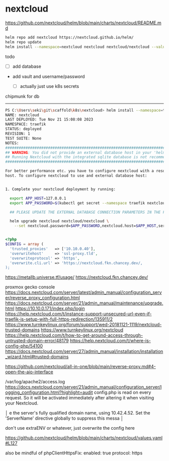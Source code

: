 # nextcloud

https://github.com/nextcloud/helm/blob/main/charts/nextcloud/README.md


```zsh
helm repo add nextcloud https://nextcloud.github.io/helm/
helm repo update
helm install --namespace=nextcloud nextcloud nextcloud/nextcloud --values=values.yaml
```

todo
- [ ] add database
- add vault and username/password
  - [ ] actually just use k8s secrets




chipmunk for db

***
```bash
PS C:\Users\seki\git\scaffold\k8s\nextcloud> helm install --namespace=traefik nextcloud nextcloud/nextcloud --values=values.yaml
NAME: nextcloud
LAST DEPLOYED: Tue Nov 21 15:08:08 2023
NAMESPACE: traefik
STATUS: deployed
REVISION: 1
TEST SUITE: None
NOTES:
#######################################################################################################
## WARNING: You did not provide an external database host in your 'helm install' call                ##
## Running Nextcloud with the integrated sqlite database is not recommended for production instances ##
#######################################################################################################

For better performance etc. you have to configure nextcloud with a resolvable database
host. To configure nextcloud to use and external database host:


1. Complete your nextcloud deployment by running:

  export APP_HOST=127.0.0.1
  export APP_PASSWORD=$(kubectl get secret --namespace traefik nextcloud -o jsonpath="{.data.nextcloud-password}" | base64 --decode)

  ## PLEASE UPDATE THE EXTERNAL DATABASE CONNECTION PARAMETERS IN THE FOLLOWING COMMAND AS NEEDED ##

  helm upgrade nextcloud nextcloud/nextcloud \
    --set nextcloud.password=$APP_PASSWORD,nextcloud.host=$APP_HOST,service.type=ClusterIP,mariadb.enabled=false,externalDatabase.user=nextcloud,externalDatabase.database=nextcloud,externalDatabase.host=YOUR_EXTERNAL_DATABASE_HOST
```



```php

<?php
$CONFIG = array (
  'trusted_proxies'   => ['10.10.0.40'],
  'overwritehost'     => 'ssl-proxy.tld',
  'overwriteprotocol' => 'https',
  'overwrite.cli.url' => 'https://nextcloud.fkn.chancey.dev/,
);
```



https://metallb.universe.tf/usage/
https://nextcloud.fkn.chancey.dev/

proxmox gecko console
https://docs.nextcloud.com/server/latest/admin_manual/configuration_server/reverse_proxy_configuration.html
https://docs.nextcloud.com/server/21/admin_manual/maintenance/upgrade.html
https://10.10.0.171/index.php/login
https://help.nextcloud.com/t/instance-support-unsecured-url-even-if-traefik-is-setup-with-full-https-redirection/135911/2
https://www.turnkeylinux.org/forum/support/wed-20181121-1119/nextcloud-trusted-domains
https://www.turnkeylinux.org/nextcloud
https://help.nextcloud.com/t/how-to-get-around-access-through-untrusted-domain-error/48179
https://help.nextcloud.com/t/where-is-config-php/54100
https://docs.nextcloud.com/server/27/admin_manual/installation/installation_wizard.html#trusted-domains


https://github.com/nextcloud/all-in-one/blob/main/reverse-proxy.md#4-open-the-aio-interface

/var/log/apache2/access.log
https://docs.nextcloud.com/server/21/admin_manual/configuration_server/logging_configuration.html?highlight=audit
config.php is read on every request. So it will be activated immediately after altering it when visiting your Nextcloud.



│ e the server's fully qualified domain name, using 10.42.4.52. Set the 'ServerName' directive globally to suppress this messa │


don't use extraENV or whatever, just overwrite the config here

https://github.com/nextcloud/helm/blob/main/charts/nextcloud/values.yaml#L127

also be mindful of 
phpClientHttpsFix:
  enabled: true
  protocol: https